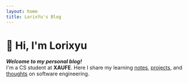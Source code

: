 ```yaml
---
layout: home
title: LorixYu's Blog
---
```

# 👋 Hi, I'm Lorixyu

***Welcome to my personal blog!***  
I'm a CS student at **XAUFE**. 
Here I share my learning <u>notes</u>, <u>projects</u>, and <u>thoughts</u> on software engineering.